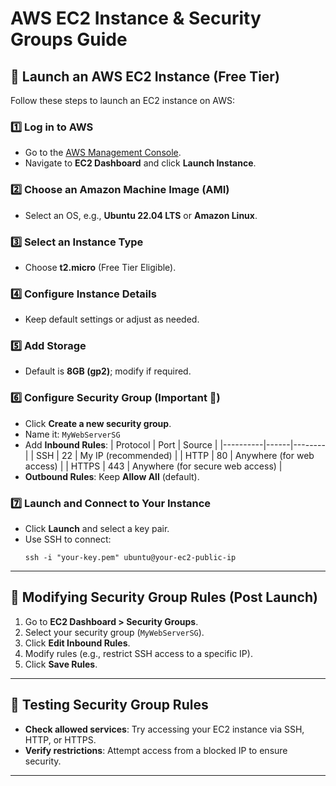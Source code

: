 # AWS EC2 Instance & Security Groups Guide

## 🚀 Launch an AWS EC2 Instance (Free Tier)

Follow these steps to launch an EC2 instance on AWS:

### 1️⃣ Log in to AWS
- Go to the [AWS Management Console](https://aws.amazon.com/console/).
- Navigate to **EC2 Dashboard** and click **Launch Instance**.

### 2️⃣ Choose an Amazon Machine Image (AMI)
- Select an OS, e.g., **Ubuntu 22.04 LTS** or **Amazon Linux**.

### 3️⃣ Select an Instance Type
- Choose **t2.micro** (Free Tier Eligible).

### 4️⃣ Configure Instance Details
- Keep default settings or adjust as needed.

### 5️⃣ Add Storage
- Default is **8GB (gp2)**; modify if required.

### 6️⃣ Configure Security Group (Important 🔐)
- Click **Create a new security group**.
- Name it: `MyWebServerSG`
- Add **Inbound Rules**:
  | Protocol | Port | Source |
  |----------|------|--------|
  | SSH | 22 | My IP (recommended) |
  | HTTP | 80 | Anywhere (for web access) |
  | HTTPS | 443 | Anywhere (for secure web access) |
- **Outbound Rules**: Keep **Allow All** (default).

### 7️⃣ Launch and Connect to Your Instance
- Click **Launch** and select a key pair.
- Use SSH to connect:
  ```
  ssh -i "your-key.pem" ubuntu@your-ec2-public-ip
  ```

---

## 🔧 Modifying Security Group Rules (Post Launch)
1. Go to **EC2 Dashboard > Security Groups**.
2. Select your security group (`MyWebServerSG`).
3. Click **Edit Inbound Rules**.
4. Modify rules (e.g., restrict SSH access to a specific IP).
5. Click **Save Rules**.

---

## 📌 Testing Security Group Rules
- **Check allowed services**: Try accessing your EC2 instance via SSH, HTTP, or HTTPS.
- **Verify restrictions**: Attempt access from a blocked IP to ensure security.

---
